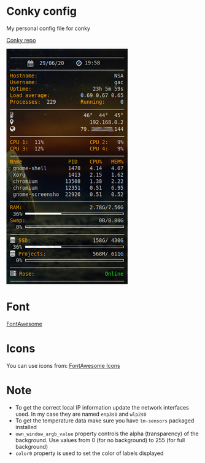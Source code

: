 # Conky config
My personal config file for conky

[Conky repo](https://github.com/brndnmtthws/conky)

![Example image of running this config](https://raw.githubusercontent.com/gigili/conky-config/master/conky.png "Example image of running this config")

# Font

[FontAwesome](https://fontawesome.com/)

# Icons

You can use icons from: [FontAwesome Icons](https://fontawesome.com/v4.7.0/cheatsheet/)

# Note

* To get the correct local IP information update the network interfaces used. In my case they are named `enp3s0` and `wlp2s0`
* To get the temperature data make sure you have `lm-sensors` packaged installed
* `own_window_argb_value` property controls the alpha (transparency) of the background. Use values from 0 (for no background) to 255 (for full background)
* `color0` property is used to set the color of labels displayed

